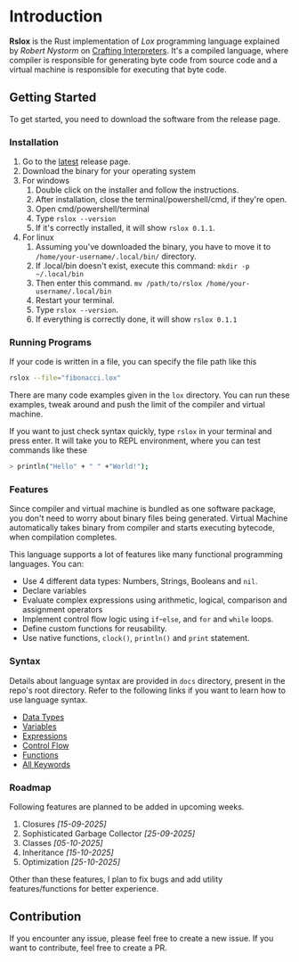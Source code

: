 # Introduction
**Rslox** is the Rust implementation of *Lox*  programming language explained by *Robert Nystorm* on [Crafting Interpreters](https://craftinginterpreters.com/). It's a compiled language, where compiler is responsible for generating byte code from source code and a virtual machine is responsible for executing that byte code. 

## Getting Started
To get started, you need to download the software from the release page.

### Installation
1. Go to the [latest](https://github.com/ameeratgithub/rslox/releases/tag/0.1.1) release page.
2. Download the binary for your operating system
3. For windows
   1. Double click on the installer and follow the instructions. 
   2. After installation, close the terminal/powershell/cmd, if they're open.
   3. Open cmd/powershell/terminal
   4. Type `rslox --version`
   5. If it's correctly installed, it will show `rslox 0.1.1`.
4. For linux
   1. Assuming you've downloaded the binary, you have to move it to `/home/your-username/.local/bin/` directory.
   2. If .local/bin doesn't exist, execute this command: `mkdir -p ~/.local/bin`
   3. Then enter this command. `mv /path/to/rslox /home/your-username/.local/bin`
   4. Restart your terminal.
   5. Type `rslox --version`.
   6. If everything is correctly done, it will show `rslox 0.1.1`

### Running Programs

If your code is written in a file, you can specify the file path like this

```bash
rslox --file="fibonacci.lox"
```

There are many code examples given in the `lox` directory. You can run these examples, tweak around and push the limit of the compiler and virtual machine.

If you want to just check syntax quickly, type `rslox` in your terminal and press enter. It will take you to REPL environment, where you can test commands like these

```bash
> println("Hello" + " " +"World!"); 
``` 

### Features

Since compiler and virtual machine is bundled as one software package, you don't need to worry about binary files being generated. Virtual Machine automatically takes binary from compiler and starts executing bytecode, when compilation completes.

This language supports a lot of features like many functional programming languages. You can:

- Use 4 different data types: Numbers, Strings, Booleans and `nil`.
- Declare variables
- Evaluate complex expressions using arithmetic, logical, comparison and assignment operators
- Implement control flow logic using `if`-`else`, and `for` and `while` loops.
- Define custom functions for reusability.
- Use native functions, `clock()`, `println()` and `print` statement.

### Syntax
Details about language syntax are provided in `docs` directory, present in the repo's root directory. Refer to the following links if you want to learn how to use language syntax.

- [Data Types](https://github.com/ameeratgithub/rslox/blob/main/docs/data_types.md)
- [Variables](https://github.com/ameeratgithub/rslox/blob/main/docs/variables.md)
- [Expressions](https://github.com/ameeratgithub/rslox/blob/main/docs/expressions.md)
- [Control Flow](https://github.com/ameeratgithub/rslox/blob/main/docs/control_flow.md)
- [Functions](https://github.com/ameeratgithub/rslox/blob/main/docs/functions.md)
- [All Keywords](https://github.com/ameeratgithub/rslox/blob/main/docs/keywords.md)

### Roadmap
Following features are planned to be added in upcoming weeks.

1. Closures *[15-09-2025]*
2. Sophisticated Garbage Collector *[25-09-2025]*
3. Classes *[05-10-2025]*
4. Inheritance *[15-10-2025]*
5. Optimization *[25-10-2025]*

Other than these features, I plan to fix bugs and add utility features/functions for better experience. 

## Contribution
If you encounter any issue, please feel free to create a new issue. If you want to contribute, feel free to create a PR.